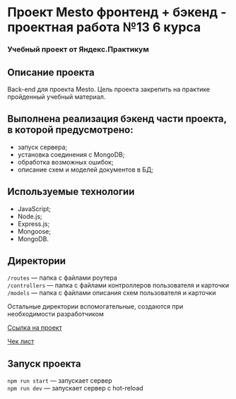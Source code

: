 # Проект Mesto фронтенд + бэкенд - проектная работа №13 6 курса

### Учебный проект от Яндекс.Практикум

## Описание проекта
Back-end для проекта Mesto. 
Цель проекта закрепить на практике пройденный учебный материал.

## Выполнена реализация бэкенд части проекта, в которой предусмотрено:

* запуск сервера;
* установка соединения с MongoDB;
* обработка возможных ошибок;
* описание схем и моделей документов в БД;

## Используемые технологии

* JavaScript;
* Node.js;
* Express.js;
* Mongoose;
* MongoDB.

## Директории

`/routes` — папка с файлами роутера  
`/controllers` — папка с файлами контроллеров пользователя и карточки   
`/models` — папка с файлами описания схем пользователя и карточки  
  
Остальные директории вспомогательные, создаются при необходимости разработчиком

[Ссылка на проект](https://github.com/NadezhdaTatarskikh/express-mesto-gha.git)

[Чек лист]( https://code.s3.yandex.net/web-developer/checklists-pdf/new-program/checklist_13.pdf)

## Запуск проекта

`npm run start` — запускает сервер   
`npm run dev` — запускает сервер с hot-reload
